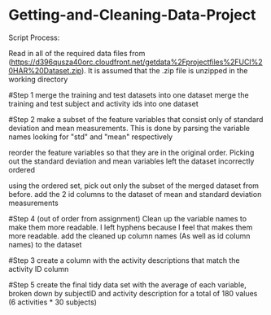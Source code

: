 Getting-and-Cleaning-Data-Project
=================================


Script Process:

Read in all of the required data files from (https://d396qusza40orc.cloudfront.net/getdata%2Fprojectfiles%2FUCI%20HAR%20Dataset.zip). It is assumed that the .zip file is unzipped in the working directory

#Step 1
merge the training and test datasets into one dataset
merge the training and test subject and activity ids into one dataset

#Step 2
make a subset of the feature variables that consist only of standard deviation and mean measurements. This is done by parsing the variable names looking for "std" and "mean" respectively

reorder the feature variables so that they are in the original order. Picking out the standard deviation and mean variables left the dataset incorrectly ordered

using the ordered set, pick out only the subset of the merged dataset from before.
add the 2 id columns to the dataset of mean and standard deviation measurements

#Step 4 (out of order from assignment)
Clean up the variable names to make them more readable. I left hyphens because I feel that makes them more readable.
add the cleaned up column names (As well as id column names) to the dataset

#Step 3
create a column with the activity descriptions that match the activity ID column

#Step 5
create the final tidy data set with the average of each variable, broken down by subjectID and activity description for a total of 180 values (6 activities * 30 subjects)
